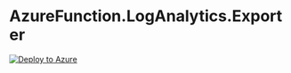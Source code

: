 # AzureFunction.LogAnalytics.Exporter

[![Deploy to Azure](https://aka.ms/deploytoazurebutton)](https://portal.azure.com/#create/Microsoft.Template/uri/https%3A%2F%2Fraw.githubusercontent.com%2Frbickel%2FAzureFunction.LogAnalytics.Exporter%2Fdev%2Fazuredeploy.json)
